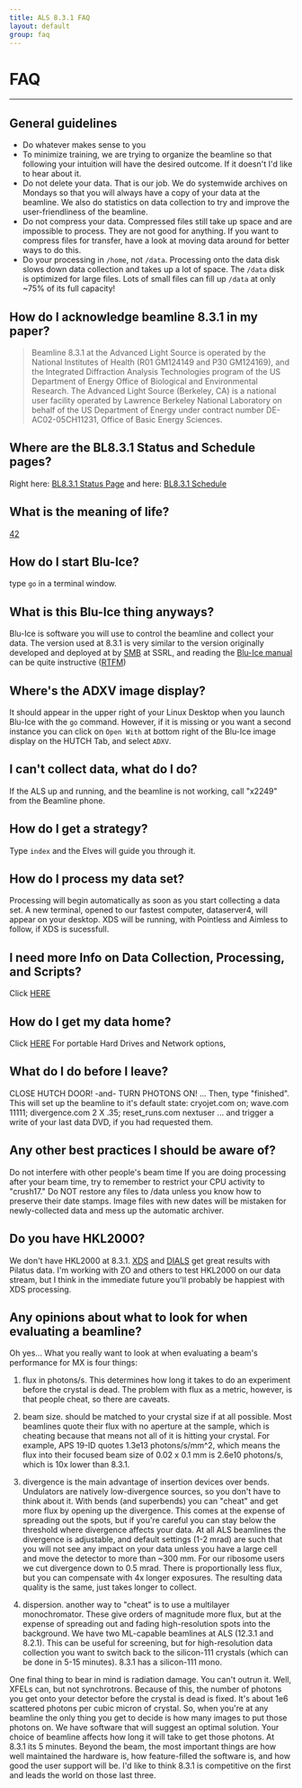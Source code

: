 ```yaml
---
title: ALS 8.3.1 FAQ
layout: default
group: faq
---
```


# FAQ

---

## General guidelines

* Do whatever makes sense to you
* To minimize training, we are trying to organize the beamline so that following your intuition will have the desired outcome.  If it doesn't I'd like to hear about it.
* Do not delete your data. That is our job. We do systemwide archives on Mondays so that you will always have a copy of your data at the beamline. We also do statistics on data collection to try and improve the user-friendliness of the beamline.
* Do not compress your data. Compressed files still take up space and are impossible to process. They are not good for anything. If you want to compress files for transfer, have a look at moving data around for better ways to do this.
* Do your processing in `/home`, not `/data`. Processing onto the data disk slows down data collection and takes up a lot of space. The `/data` disk is optimized for large files. Lots of small files can fill up `/data` at only ~75% of its full capacity!

## How do I acknowledge beamline 8.3.1 in my paper?

> Beamline 8.3.1 at the Advanced Light Source is operated by the National Institutes of Health (R01 GM124149 and P30 GM124169), and the Integrated Diffraction Analysis Technologies program of the US Department of Energy Office of Biological and Environmental Research. The Advanced Light Source (Berkeley, CA) is a national user facility operated by Lawrence Berkeley National Laboratory on behalf of the US Department of Energy under contract number DE-AC02-05CH11231, Office of Basic Energy Sciences.

## Where are the BL8.3.1 Status and Schedule pages?

Right here: [BL8.3.1 Status Page](/beamline/status/) and here: [BL8.3.1 Schedule](/beamline/schedule/)

## What is the meaning of life?

[42](https://en.wikipedia.org/wiki/42_(number)#The_Hitchhiker's_Guide_to_the_Galaxy)

## How do I start Blu-Ice?

type `go` in a terminal window.

## What is this Blu-Ice thing anyways?

Blu-Ice is software you will use to control the beamline and collect your data. The version used at
8.3.1 is very similar to the version originally developed and deployed at by
[SMB](https://www-ssrl.slac.stanford.edu/smb/) at SSRL, and reading the
[Blu-Ice manual](https://smb.slac.stanford.edu/facilities/software/blu-ice/) can be quite
instructive ([RTFM](https://en.wikipedia.org/wiki/RTFM))

## Where's the ADXV image display?

It should appear in the upper right of your Linux Desktop when you launch Blu-Ice with the `go`
command. However, if it is missing or you want a second instance you can click on `Open With` at
bottom right of the Blu-Ice image display on the HUTCH Tab, and select `ADXV`.

## I can't collect data, what do I do?

If the ALS up and running, and the beamline is not working, call "x2249" from the Beamline phone.

## How do I get a strategy?

Type `index` and the Elves will guide you through it.

## How do I process my data set?

Processing will begin automatically as soon as you start collecting a data set.
A new terminal, opened to our fastest computer, dataserver4, will appear on your desktop.
XDS will be running, with Pointless and Aimless to follow, if XDS is sucessfull.

## I need more Info on Data Collection, Processing, and Scripts?

Click [HERE](http://bl831.als.lbl.gov/~gmeigs/useful_scripts.html)

## How do I get my data home?

Click [HERE](http://bl831.als.lbl.gov/~gmeigs/data_backup.html) For portable Hard Drives and Network options,

## What do I do before I leave?

  CLOSE HUTCH DOOR!   -and-   TURN PHOTONS ON!
... Then, type "finished". This will set up the beamline to it's default state:
cryojet.com on; wave.com 11111; divergence.com 2 X .35; reset_runs.com nextuser
... and trigger a write of your last data DVD, if you had requested them.

## Any other best practices I should be aware of?

Do not interfere with other people's beam time
If you are doing processing after your beam time, try to remember to restrict your CPU activity to "crush17." Do NOT restore any files to /data unless you know how to preserve their date stamps. Image files with new dates will be mistaken for newly-collected data and mess up the automatic archiver.

## Do you have HKL2000?

We don't have HKL2000 at 8.3.1. [XDS](https://xds.mr.mpg.de) and [DIALS](https://dials.github.io)
get great results with Pilatus data. I'm working with ZO and others to test HKL2000 on our data
stream, but I think in the immediate future you'll probably be happiest with XDS processing.

## Any opinions about what to look for when evaluating a beamline?

Oh yes... What you really want to look at when evaluating a beam's performance for MX is four things:

1. flux in photons/s.  This determines how long it takes to do an experiment before the crystal is dead. The problem with flux as a metric, however, is that people cheat, so there are caveats.

2. beam size. should be matched to your crystal size if at all possible.  Most beamlines quote their flux with no aperture at the sample, which is cheating because that means not all of it is hitting your crystal. For example, APS 19-ID quotes 1.3e13 photons/s/mm^2, which means the flux into their focused beam size of 0.02 x 0.1 mm is 2.6e10 photons/s, which is 10x lower than 8.3.1.

3. divergence is the main advantage of insertion devices over bends. Undulators are natively low-divergence sources, so you don't have to think about it.  With bends (and superbends) you can "cheat" and get more flux by opening up the divergence.  This comes at the expense of spreading out the spots, but if you're careful you can stay below the threshold where divergence affects your data.  At all ALS beamlines the divergence is adjustable, and default settings (1-2 mrad) are such that you will not see any impact on your data unless you have a large cell and move the detector to more than ~300 mm.  For our ribosome users we cut divergence down to 0.5 mrad.  There is proportionally less flux, but you can compensate with 4x longer exposures.  The resulting data quality is the same, just takes longer to collect.

4. dispersion. another way to "cheat" is to use a multilayer monochromator.  These give orders of magnitude more flux, but at the expense of spreading out and fading high-resolution spots into the background. We have two ML-capable beamlines at ALS (12.3.1 and 8.2.1).  This can be useful for screening, but for high-resolution data collection you want to switch back to the silicon-111 crystals (which can be done in 5-15 minutes).  8.3.1 has a silicon-111 mono.

One final thing to bear in mind is radiation damage.  You can't outrun it.  Well, XFELs can, but not synchrotrons.  Because of this, the number of photons you get onto your detector before the crystal is dead is fixed.  It's about 1e6 scattered photons per cubic micron of crystal.  So, when you're at any beamline the only thing you get to decide is how many images to put those photons on.  We have software that will suggest an optimal solution.  Your choice of beamline affects how long it will take to get those photons.  At 8.3.1 its 5 minutes.  Beyond the beam, the most important things are how well maintained the hardware is, how feature-filled the software is, and how good the user support will be.  I'd like to think 8.3.1 is competitive on the first and leads the world on those last three.
